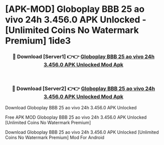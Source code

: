 # [APK-MOD] Globoplay  BBB 25 ao vivo 24h 3.456.0 APK Unlocked - [Unlimited Coins No Watermark Premium] 1ide3



<div align="center">
<h3>🔴 Download [Server1] 👉👉 <a href="https://momento.my/?title=Globoplay__BBB_25_ao_vivo_24h_3.456.0_APK_Unlocked">Globoplay  BBB 25 ao vivo 24h 3.456.0 APK Unlocked Mod Apk</a></h3><br>

<h3>🔴 Download [Server2] 👉👉 <a href="https://momento.my/?title=Globoplay__BBB_25_ao_vivo_24h_3.456.0_APK_Unlocked">Globoplay  BBB 25 ao vivo 24h 3.456.0 APK Unlocked Mod Apk</a></h3>
</div>



Download Globoplay  BBB 25 ao vivo 24h 3.456.0 APK Unlocked 

Free APK MOD Globoplay  BBB 25 ao vivo 24h 3.456.0 APK Unlocked [Unlimited Coins No Watermark Premium]

Download Globoplay  BBB 25 ao vivo 24h 3.456.0 APK Unlocked [Unlimited Coins No Watermark Premium] Mod For Android
